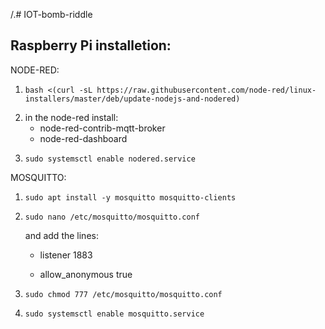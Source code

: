 /.# IOT-bomb-riddle

## Raspberry Pi installetion:
NODE-RED:
  1)     bash <(curl -sL https://raw.githubusercontent.com/node-red/linux-installers/master/deb/update-nodejs-and-nodered)
  2) in the node-red install:
      * node-red-contrib-mqtt-broker
      * node-red-dashboard    
  3)     sudo systemsctl enable nodered.service


MOSQUITTO:
  1)     sudo apt install -y mosquitto mosquitto-clients
  2)     sudo nano /etc/mosquitto/mosquitto.conf
     and add the lines:

        * listener 1883

     
       * allow_anonymous true
  4)     sudo chmod 777 /etc/mosquitto/mosquitto.conf
  5)     sudo systemsctl enable mosquitto.service
  
